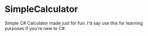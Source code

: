 # SimpleCalculator
Simple C# Calculator made just for fun.
I'd say use this for learning purposes if you're new to C#.
